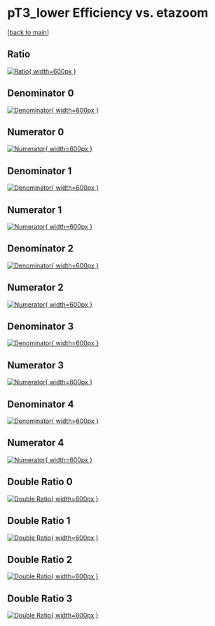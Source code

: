 # pT3_lower Efficiency vs. etazoom

[[back to main](./)]



## Ratio

[![Ratio](../mtv/var/pT3_lower_loweta_11_-1_eff_etazoom.png){ width=600px }](../mtv/var/pT3_lower_loweta_11_-1_eff_etazoom.pdf)

## Denominator 0

[![Denominator](../mtv/den/pT3_lower_loweta_11_-1_eff_etazoom_den0.png){ width=600px }](../mtv/den/pT3_lower_loweta_11_-1_eff_etazoom_den0.pdf)

## Numerator 0

[![Numerator](../mtv/num/pT3_lower_loweta_11_-1_eff_etazoom_num0.png){ width=600px }](../mtv/num/pT3_lower_loweta_11_-1_eff_etazoom_num0.pdf)

## Denominator 1

[![Denominator](../mtv/den/pT3_lower_loweta_11_-1_eff_etazoom_den1.png){ width=600px }](../mtv/den/pT3_lower_loweta_11_-1_eff_etazoom_den1.pdf)

## Numerator 1

[![Numerator](../mtv/num/pT3_lower_loweta_11_-1_eff_etazoom_num1.png){ width=600px }](../mtv/num/pT3_lower_loweta_11_-1_eff_etazoom_num1.pdf)

## Denominator 2

[![Denominator](../mtv/den/pT3_lower_loweta_11_-1_eff_etazoom_den2.png){ width=600px }](../mtv/den/pT3_lower_loweta_11_-1_eff_etazoom_den2.pdf)

## Numerator 2

[![Numerator](../mtv/num/pT3_lower_loweta_11_-1_eff_etazoom_num2.png){ width=600px }](../mtv/num/pT3_lower_loweta_11_-1_eff_etazoom_num2.pdf)

## Denominator 3

[![Denominator](../mtv/den/pT3_lower_loweta_11_-1_eff_etazoom_den3.png){ width=600px }](../mtv/den/pT3_lower_loweta_11_-1_eff_etazoom_den3.pdf)

## Numerator 3

[![Numerator](../mtv/num/pT3_lower_loweta_11_-1_eff_etazoom_num3.png){ width=600px }](../mtv/num/pT3_lower_loweta_11_-1_eff_etazoom_num3.pdf)

## Denominator 4

[![Denominator](../mtv/den/pT3_lower_loweta_11_-1_eff_etazoom_den4.png){ width=600px }](../mtv/den/pT3_lower_loweta_11_-1_eff_etazoom_den4.pdf)

## Numerator 4

[![Numerator](../mtv/num/pT3_lower_loweta_11_-1_eff_etazoom_num4.png){ width=600px }](../mtv/num/pT3_lower_loweta_11_-1_eff_etazoom_num4.pdf)

## Double Ratio 0

[![Double Ratio](../mtv/ratio/pT3_lower_loweta_11_-1_eff_etazoom_ratio0.png){ width=600px }](../mtv/ratio/pT3_lower_loweta_11_-1_eff_etazoom_ratio0.pdf)

## Double Ratio 1

[![Double Ratio](../mtv/ratio/pT3_lower_loweta_11_-1_eff_etazoom_ratio1.png){ width=600px }](../mtv/ratio/pT3_lower_loweta_11_-1_eff_etazoom_ratio1.pdf)

## Double Ratio 2

[![Double Ratio](../mtv/ratio/pT3_lower_loweta_11_-1_eff_etazoom_ratio2.png){ width=600px }](../mtv/ratio/pT3_lower_loweta_11_-1_eff_etazoom_ratio2.pdf)

## Double Ratio 3

[![Double Ratio](../mtv/ratio/pT3_lower_loweta_11_-1_eff_etazoom_ratio3.png){ width=600px }](../mtv/ratio/pT3_lower_loweta_11_-1_eff_etazoom_ratio3.pdf)

